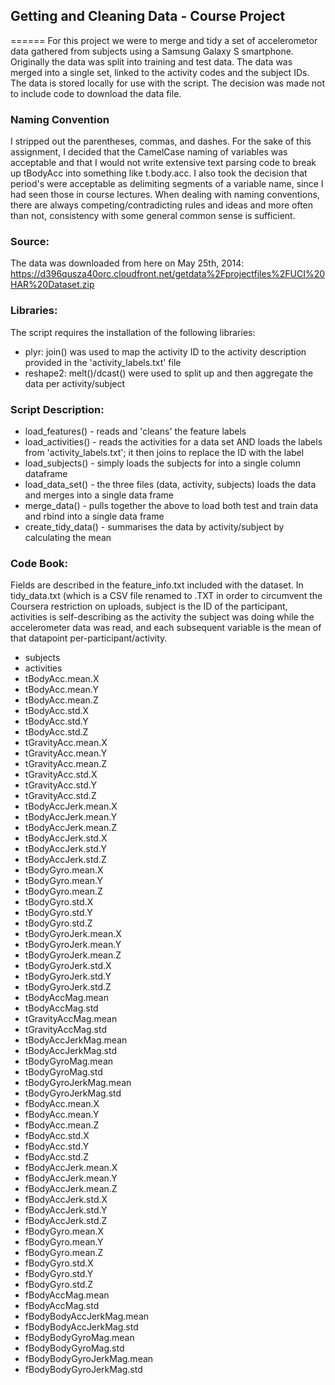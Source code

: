 ## Getting and Cleaning Data - Course Project
======
For this project we were to merge and tidy a set of accelerometor data gathered from subjects using a Samsung Galaxy S smartphone.
Originally the data was split into training and test data.  The data was merged into a single set, linked to the activity codes and the subject IDs.  The data is stored locally for use with the script.  The decision was made not to include code to download the data file.

### Naming Convention
I stripped out the parentheses, commas, and dashes.  For the sake of this assignment, I decided that the CamelCase naming of variables was acceptable and that I would not write extensive text parsing code to break up tBodyAcc into something like t.body.acc.  I also took the decision that period's were acceptable as delimiting segments of a variable name, since I had seen those in course lectures.  When dealing with naming conventions, there are always competing/contradicting rules and ideas and more often than not, consistency with some general common sense is sufficient.

### Source:
The data was downloaded from here on May 25th, 2014:
https://d396qusza40orc.cloudfront.net/getdata%2Fprojectfiles%2FUCI%20HAR%20Dataset.zip

### Libraries:
The script requires the installation of the following libraries:
* plyr: join() was used to map the activity ID to the activity description provided in the 'activity_labels.txt' file
* reshape2: melt()/dcast() were used to split up and then aggregate the data per activity/subject

### Script Description:
* load_features() - reads and 'cleans' the feature labels
* load_activities() - reads the activities for a data set AND loads the labels from 'activity_labels.txt'; it then joins to replace the ID with the label
* load_subjects() - simply loads the subjects for into a single column dataframe
* load_data_set() - the three files (data, activity, subjects) loads the data and merges into a single data frame
* merge_data() - pulls together the above to load both test and train data and rbind into a single data frame
* create_tidy_data() - summarises the data by activity/subject by calculating the mean

### Code Book:
Fields are described in the feature_info.txt included with the dataset.  In tidy_data.txt (which is a CSV file renamed to .TXT in order to circumvent the Coursera restriction on uploads, subject is the ID of the participant, activities is self-describing as the activity the subject was doing while the accelerometer data was read, and each subsequent variable is the mean of that datapoint per-participant/activity.
* subjects
* activities
* tBodyAcc.mean.X
* tBodyAcc.mean.Y
* tBodyAcc.mean.Z
* tBodyAcc.std.X
* tBodyAcc.std.Y
* tBodyAcc.std.Z
* tGravityAcc.mean.X
* tGravityAcc.mean.Y
* tGravityAcc.mean.Z
* tGravityAcc.std.X
* tGravityAcc.std.Y
* tGravityAcc.std.Z
* tBodyAccJerk.mean.X
* tBodyAccJerk.mean.Y
* tBodyAccJerk.mean.Z
* tBodyAccJerk.std.X
* tBodyAccJerk.std.Y
* tBodyAccJerk.std.Z
* tBodyGyro.mean.X
* tBodyGyro.mean.Y
* tBodyGyro.mean.Z
* tBodyGyro.std.X
* tBodyGyro.std.Y
* tBodyGyro.std.Z
* tBodyGyroJerk.mean.X
* tBodyGyroJerk.mean.Y
* tBodyGyroJerk.mean.Z
* tBodyGyroJerk.std.X
* tBodyGyroJerk.std.Y
* tBodyGyroJerk.std.Z
* tBodyAccMag.mean
* tBodyAccMag.std
* tGravityAccMag.mean
* tGravityAccMag.std
* tBodyAccJerkMag.mean
* tBodyAccJerkMag.std
* tBodyGyroMag.mean
* tBodyGyroMag.std
* tBodyGyroJerkMag.mean
* tBodyGyroJerkMag.std
* fBodyAcc.mean.X
* fBodyAcc.mean.Y
* fBodyAcc.mean.Z
* fBodyAcc.std.X
* fBodyAcc.std.Y
* fBodyAcc.std.Z
* fBodyAccJerk.mean.X
* fBodyAccJerk.mean.Y
* fBodyAccJerk.mean.Z
* fBodyAccJerk.std.X
* fBodyAccJerk.std.Y
* fBodyAccJerk.std.Z
* fBodyGyro.mean.X
* fBodyGyro.mean.Y
* fBodyGyro.mean.Z
* fBodyGyro.std.X
* fBodyGyro.std.Y
* fBodyGyro.std.Z
* fBodyAccMag.mean
* fBodyAccMag.std
* fBodyBodyAccJerkMag.mean
* fBodyBodyAccJerkMag.std
* fBodyBodyGyroMag.mean
* fBodyBodyGyroMag.std
* fBodyBodyGyroJerkMag.mean
* fBodyBodyGyroJerkMag.std

